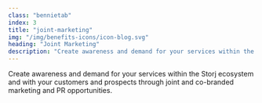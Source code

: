 ```yaml
---
class: "bennietab"
index: 3
title: "joint-marketing"
img: "/img/benefits-icons/icon-blog.svg"
heading: "Joint Marketing"
description: "Create awareness and demand for your services within the Storj ecosystem and with your customers and prospects through joint and co-branded marketing and PR opportunities."
---
```


<p class="bennies-tab-content">
  Create awareness and demand for your services within the Storj ecosystem and with your customers and prospects through joint and co-branded marketing and PR opportunities.
</p>